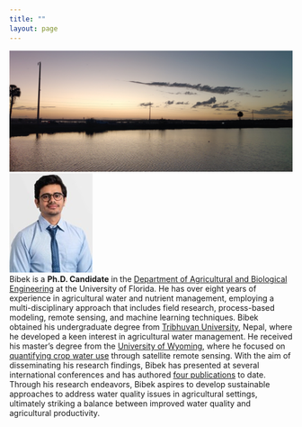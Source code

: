 ```yaml
---
title: ""
layout: page
---
```

<!--![Bibek](Picture2.jpeg) -->

<!--Bibek is a **Ph.D. Candidate** in the [Department of Agricultural and Biological Engineering](https://abe.ufl.edu/) at the University of Florida.
He has over eight years of experience in agricultural water and nutrient management, employing a multi-disciplinary approach that includes field research, 
process-based modeling, remote sensing, and machine learning techniques. Bibek obtained his undergraduate degree from [Tribhuvan University](https://tu.edu.np/),
Nepal, where he developed a keen interest in agricultural water management. He received his master’s degree from the [University of Wyoming](https://www.uwyo.edu/),
where he focused on [quantifying crop water use](https://www.mdpi.com/2072-4292/13/9/1822) through satellite remote sensing. With the aim of 
disseminating his research findings, Bibek has presented at several international conferences and has authored [four publications](https://scholar.google.com/citations?user=k5Fv3cMAAAAJ&hl=en) 
to date. Through his research endeavors, Bibek aspires to develop sustainable approaches to address water quality issues in agricultural settings,
ultimately striking a balance between improved water quality and agricultural productivity.-->

 <img src="bg.jpeg" alt="profile"/>
<body>
  <div class="flex-container">
    <div class="left-item">
      <img src="Picture2.jpeg" alt="Bibek"/>
    </div>
    <div class="right-item">
      Bibek is a <b>Ph.D. Candidate</b> in the <a href="https://abe.ufl.edu/">Department of Agricultural and Biological Engineering</a>
      at the University of Florida. He has over eight years of experience in agricultural water and nutrient management, employing a multi-disciplinary approach that includes field research, 
      process-based modeling, remote sensing, and machine learning techniques. Bibek obtained his undergraduate degree from <a href="https://tu.edu.np/">Tribhuvan University</a>,
      Nepal, where he developed a keen interest in agricultural water management. He received his master’s degree from the <a href="https://www.uwyo.edu/">University of Wyoming</a>,
      where he focused on <a href="https://www.mdpi.com/2072-4292/13/9/1822">quantifying crop water use</a> through satellite remote sensing. With the aim of 
      disseminating his research findings, Bibek has presented at several international conferences and has authored <a href="https://scholar.google.com/citations?user=k5Fv3cMAAAAJ&hl=en">four publications</a>
      to date. Through his research endeavors, Bibek aspires to develop sustainable approaches to address water quality issues in agricultural settings,
      ultimately striking a balance between improved water quality and agricultural productivity.
    </div>
  </div>
</body>

